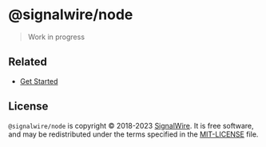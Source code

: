 # @signalwire/node

> Work in progress

## Related

- [Get Started](https://developer.signalwire.com/)

## License

`@signalwire/node` is copyright © 2018-2023 [SignalWire](http://signalwire.com). It is free software, and may be redistributed under the terms specified in the [MIT-LICENSE](https://github.com/signalwire/signalwire-js/blob/master/LICENSE) file.
